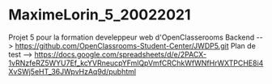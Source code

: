 # MaximeLorin_5_20022021

Projet 5 pour la formation develeppeur web d'OpenClasserooms
Backend --> https://github.com/OpenClassrooms-Student-Center/JWDP5.git
Plan de test --> https://docs.google.com/spreadsheets/d/e/2PACX-1vRNzfeRZ5WYU7Ef_kcYVRneucpYFmlQpVmfCRChkWfWNfHrWXTPCHE8i4XvSWj5eHT_36JWpvHzAq9d/pubhtml
